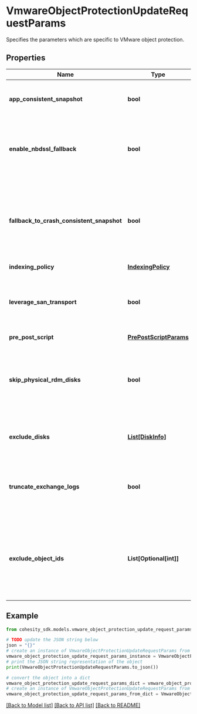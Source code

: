 # VmwareObjectProtectionUpdateRequestParams

Specifies the parameters which are specific to VMware object protection.

## Properties

Name | Type | Description | Notes
------------ | ------------- | ------------- | -------------
**app_consistent_snapshot** | **bool** | Specifies whether or not to quiesce apps and the file system in order to take app consistent snapshots. | [optional] 
**enable_nbdssl_fallback** | **bool** | If this field is set to true and SAN transport backup fails, then backup will fallback to use NBDSSL transport. This field only applies if &#39;leverageSanTransport&#39; is set to true. | [optional] 
**fallback_to_crash_consistent_snapshot** | **bool** | Specifies whether or not to fallback to a crash consistent snapshot in the event that an app consistent snapshot fails. This parameter defaults to true and only changes the behavior of the operation if &#39;appConsistentSnapshot&#39; is set to &#39;true&#39;. | [optional] 
**indexing_policy** | [**IndexingPolicy**](IndexingPolicy.md) |  | [optional] 
**leverage_san_transport** | **bool** | If this field is set to true, then the backup for the objects will be performed using dedicated storage area network (SAN) instead of LAN or managment network. | [optional] 
**pre_post_script** | [**PrePostScriptParams**](PrePostScriptParams.md) |  | [optional] 
**skip_physical_rdm_disks** | **bool** | Specifies whether or not to skip backing up physical RDM disks. Physical RDM disks cannot be backed up, so if you attempt to backup a VM with physical RDM disks and this value is set to &#39;false&#39;, then those VM backups will fail. | [optional] 
**exclude_disks** | [**List[DiskInfo]**](DiskInfo.md) | Specifies a list of disks to exclude from being protected. This is only applicable to VM objects. | [optional] 
**truncate_exchange_logs** | **bool** | Specifies whether or not to truncate MS Exchange logs while taking an app consistent snapshot of this object. This is only applicable to objects which have a registered MS Exchange app. | [optional] 
**exclude_object_ids** | **List[Optional[int]]** | Specifies the list of IDs of the objects to not be protected in this backup. This field only applies if provided object id is non leaf entity such as Tag or a folder. This can be used to ignore specific objects under a parent object which has been included for protection. | [optional] 

## Example

```python
from cohesity_sdk.models.vmware_object_protection_update_request_params import VmwareObjectProtectionUpdateRequestParams

# TODO update the JSON string below
json = "{}"
# create an instance of VmwareObjectProtectionUpdateRequestParams from a JSON string
vmware_object_protection_update_request_params_instance = VmwareObjectProtectionUpdateRequestParams.from_json(json)
# print the JSON string representation of the object
print(VmwareObjectProtectionUpdateRequestParams.to_json())

# convert the object into a dict
vmware_object_protection_update_request_params_dict = vmware_object_protection_update_request_params_instance.to_dict()
# create an instance of VmwareObjectProtectionUpdateRequestParams from a dict
vmware_object_protection_update_request_params_from_dict = VmwareObjectProtectionUpdateRequestParams.from_dict(vmware_object_protection_update_request_params_dict)
```
[[Back to Model list]](../README.md#documentation-for-models) [[Back to API list]](../README.md#documentation-for-api-endpoints) [[Back to README]](../README.md)


